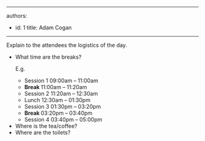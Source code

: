 

---
authors:
  - id: 1
    title: Adam Cogan
---




<span class='intro'> Explain to the attendees the logistics of the day. </span>

<ul><li>What time are the breaks?<br>
<p>E.g.</p><ul><li>Session 1             09&#58;00am – 11&#58;00am</li><li><strong>Break                    </strong>11&#58;00am – 11&#58;20am</li><li>Session 2             11&#58;20am – 12&#58;30am</li><li>Lunch                    12&#58;30am – 01&#58;30pm</li><li>Session 3             01&#58;30pm – 03&#58;20pm</li><li><strong>Break                    </strong>03&#58;20pm – 03&#58;40pm</li><li>Session 4             03&#58;40pm – 05&#58;00pm</li></ul></li><li>Where is the tea/coffee?</li><li>Where are the toilets?</li></ul>



